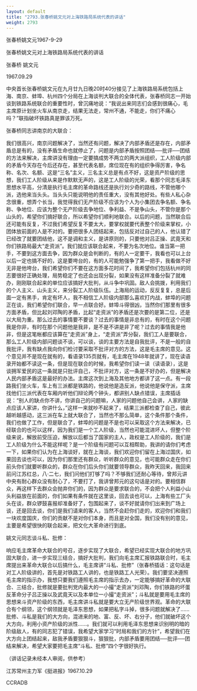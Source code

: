 ```yaml
---
layout: default
title: "2793.张春桥姚文元对上海铁路局系统代表的讲话"
weight: 2793
---
```


张春桥姚文元1967-9-29

张春桥姚文元对上海铁路局系统代表的讲话

张春桥 姚文元

1967.09.29

中央首长张春桥姚文元在九月廿九日晚20时40分接见了上海铁路局系统包括上海、南京、蚌埠、杭州四个分局在上海谈判大联合的全体代表，张春桥同志一开始谈到铁路系统联合的重要性时，曾沉痛地说：“我说出来同志们会感到很痛心，毛主席原计划坐火车从南京走，结果无法走，常州不通，不能走，你们不痛心吗？”联指破坏铁路真是罪该万死。

张春桥同志讲南京的大联合：

我们很高兴，南京问题解决了，当然还有问题，解决了内部矛盾还是存在，内部矛盾总是有的，没有矛盾生命也就停止了，问题是内部矛盾按照团结──批评──团结的方法来解决，主席讲没有理由一定要搞成势不两立的两大派组织，工人阶级内部的矛盾今天存在今后还存在，甚至代表名额，席位现在有的组织争得厉害，争名称、名次、名额、这是“三名”主义，三名主义总是有点不好，这是资产阶级的思想，我们工人阶级从来是作默默无声的，这是工人阶级的光荣，看那个同志毛泽东思想水平高，分清是执行毛主席的革命路线还是执行刘少奇的路线，不管他哪个派，选他来当头头。当头头只能说明他的责任重大，没有其他好处。有些人私心杂念很重，想弄个长当，我觉得我们无产阶级不应该为个人为小集团去争名额、争名称、争地位、应该为整个无产阶级去争地位、争利益、不是争山头，不管你是那个山头的，希望你们搞好联合，所以希望你们顺利地联合。以后的问题，当然联合后还可能有反复，不过我们希望反复不要太大，要掌权就要代表整个阶级来掌权，小团体放前面的人是不对的。要把很多人团结起来，包括反对过自己的人，他认错了已经改了就要团结他，这不是调和主义，是讲原则的，只要他对吕正操、武竟天和你们铁路局最大“走资派”。我们就应该联合起来，不要为名次地位。谁当第一把手，不要到这方面去争，因为群众是会判断的，有的人一定要干，我看也可以上台以后一定也搞不好的，这是要垮台的，有的人可能勉强争了第一把手，我看做不好无非是他垮台，我们希望你们不要在这方面多花时间了，我希望你们包括杭州的同志要很好正确处理，局势稳定了也还会出现分裂，如果没有这样准备分裂了就难办，刚刚联合起来的单位应该搞好大批判，从斗争中巩固。敌人会挑拨，利用我们的个人主义、山头主义，来分裂工人阶级队伍。上海局的运动，反反复复，总是后面一定有黑手，肯定有坏人，我不相信工人阶级内部那么喜欢打内战，蚌埠的问题正在谈，我们希望你们联合，早一点联合好。蚌埠斗得很凶，当然你们那里有很多方面矛盾，但比起刘邓陶的矛盾，比起“走资派”的矛盾还是次要的是第二位，还是以大局为重。那么过去的事情要不要谈？过去的事情是非总有的，有时在这个问题我是你非，有时在那个问题他是我非，是不是不讲是非了呢？过去的事情我是他非，但是这笔帐都应该算在“走资派”身上，“走资派”弄分裂，我们工人是要联合，那么工人阶级内部问题谈不谈，可以谈，谈的主要方法是自我批评，不是一般的自我批评，我有缺点我向你们检讨要采取不批评对方的方法，这是毛主席的意见。这个意见并不是现在就有的，看语录135页就有，毛主席在1948年就讲了，现在读语录开始都不读这一条，但是现在联合的时候，我希望你们读一读（读语录），这是谈拥军爱民的这一条就是只批评自己，不批评对方，这一条是不好办的，但是解决人民内部矛盾这是最好的办法。主席这次到上海及其他地方都讲了这一点。有一段路我们坐火车，车上有三派都是铁路的，他说他是造反派，他说他是保守派，主席找他们三派代表在车厢内听他们辩论两个钟头，都讲别人缺点错误，主席插话说：“别人的缺点你不讲，你讲自己的问题嘛，人家的问题他自己会讲，人家的缺点应该人家讲，你讲什么，”这样一来就吵不起来了，结果三派都检查了自己，彼此越听越感动，这三派在车上就大联合了，当然也不那么简单，这个条件那个条件，我们也做了工作，但是联合了，蚌埠的问题是不是也可以采取这个方法来解决，已经联合的也可以这样，因为我们是一个工人阶级，当然也可能混进坏人，但整个阶级来说，解放前受压迫，解放以后都当了国家的主人，政权是工人阶级的，我们是工人阶级为什么不能这样呢？是一个阶级有问题可以互相帮助，我讲的请你们考虑一下，如果你们认为在上海谈好，就在上海谈，我们欢迎你们留在上海过国庆，如果回去谈也可以，因为你们那里还有群众，听听群众的意见，也可能群众走在你们前头你们就要听群众的，群众在你们后头你们就要领导群众，我昨天回来，我回来前问江苏红总，八·二七，我们问他们打够了吗？不够我们还耐心等待，曾邦元讲中央有耐心群众没有耐心了，不要打了，我讲曾邦元的这句话是对的。要相信群众，再这样下去群众会抛弃你们的，因为群众是要求联合的，不会把个人利益小山头利益放在前面的，你们如果有条件就在这里谈，回去谈也可以，上海有些工厂头头在谈，群众锣鼓喜报却准备好了，包围起来了，谈不好就请你们出来到广场上谈，还是回去谈，你们是我们请来的客人，当然不会赶你们走的，欢迎你们和我们一块欢度国庆，你们的贡献不是对你们本身，而且是对全国，我们没有别的意见，主要是希望很快的联合起来，把文化大革命进行到底。

姚文元同志谈斗私、批修：

响应毛主席革命大联合的号召，逐步实现了大联合，希望已经实现大联合的地方巩固大联合，进一步实现三结合，搞好大批判，我们向毛主席汇报铁路联合时，毛主席提出来革命大联合以后搞什么，毛主席讲“斗私、批修”（张春桥插话：这句话是对工人阶级讲的，首先是对铁路工人讲的，也是铁路工人光荣）。我们要坚决遵照毛主席的指示办，我想只要我们遵照毛主席的指示去办，一定能够搞好革命的大联合、三结合，批修就是要批判党内最大的一小撮“走资派”刘邓陶，你们铁路的坏蛋反革命分子吕正操以及武竟天以及本单位一小撮“走资派”；斗私就是要用毛主席的思想来斗资产阶级的东西，毛主席讲斗私就是要大立无产阶级世界观。革命的大联合有个纲领，这个纲领就是毛泽东思想，如果把私字斗掉，很多问题就解决了……批修、斗私是我们的大方向，混进来的地、富、反、坏、右分子，他们就破坏这个大方向，利用小资产阶级的派性……。我们就可以利用毛泽东思想来识别明的暗的阶级敌人，有的同志犯了错误，我希望大家学习“时局和我们的方针”，希望我们在大方向上团结起来，敌我矛盾要狠狠斗，狠狠批，内部矛盾要用团结──批评──团结来解决，希望大家要把毛主席“斗私、批修”四个字很好执行。

（讲话记录未经本人审阅，供参考）

江苏常州主力军《挺进报》1967.10.29

CCRADB

